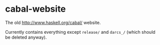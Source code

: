 cabal-website
=============

The old http://www.haskell.org/cabal/ website.

Currently contains everything except `release/` and `darcs_/` (which should be
deleted anyway).
